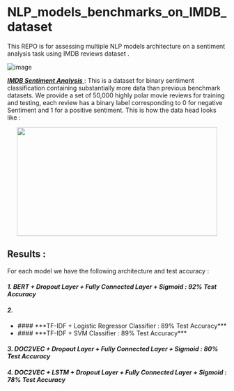 # NLP_models_benchmarks_on_IMDB_dataset


This REPO is for assessing multiple NLP models architecture on a sentiment analysis task using IMDB reviews dataset .

![image](https://user-images.githubusercontent.com/85687148/128555608-c8143fbd-6e7a-4f48-b561-08138f9e2400.png)


<a href="https://ai.stanford.edu/~amaas/data/sentiment/"> ***IMDB Sentiment Analysis*** </a> : This is a dataset for binary sentiment classification containing substantially more data than previous benchmark datasets. We provide a set of 50,000 highly polar movie reviews for training and testing, each review has a binary label corresponding to 0 for negative Sentiment and 1 for a positive sentiment.
This is how the data head looks like :

<p align="center">
  <kbd>
  <img width="460" height="250" src="https://user-images.githubusercontent.com/85687148/128259390-89679a0d-629a-49fe-a97d-bd988cf0a4f0.png">
  </kbd>
</p>
  
  
  
## Results :

For each model we have the following architecture and test accuracy :

#### ***1. BERT + Dropout Layer + Fully Connected Layer + Sigmoid : 92% Test Accuracy***


#### ***2.***  
<ul> 
  <li> #### ***TF-IDF + Logistic Regressor Classifier : 89% Test Accuracy*** </li>
  <li> #### ***TF-IDF + SVM Classifier : 89% Test Accuracy*** </li>
</ul> 
 

####    


#### ***3. DOC2VEC + Dropout Layer + Fully Connected Layer + Sigmoid : 80% Test Accuracy***

#### ***4. DOC2VEC + LSTM + Dropout Layer + Fully Connected Layer + Sigmoid : 78% Test Accuracy***

